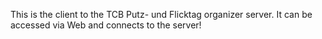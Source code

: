 This is the client to the TCB Putz- und Flicktag organizer server. It can be accessed via Web and connects to the server!
